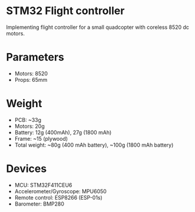 STM32 Flight controller
=========================

Implementing flight controller for a small quadcopter with coreless 8520
dc motors.

Parameters
==============
 * Motors: 8520
 * Props: 65mm

Weight
==============
 * PCB: ~33g
 * Motors: 20g
 * Battery: 12g (400mAh), 27g (1800 mAh)
 * Frame: ~15 (plywood)
 * Total weight: ~80g (400 mAh battery), ~100g (1800 mAh battery)

Devices
==============
 * MCU: STM32F411CEU6
 * Accelerometer/Gyroscope: MPU6050
 * Remote control: ESP8266 (ESP-01s)
 * Barometer: BMP280
